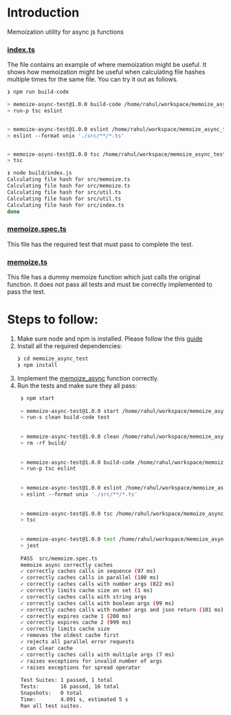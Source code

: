 # Introduction
Memoization utility for async js functions

### [index.ts](src/index.ts)
The file contains an example of where memoization might be useful. 
It shows how memoization might be useful when calculating file hashes multiple times for the same file.
You can try it out as follows.
```bash
❯ npm run build-code 

> memoize-async-test@1.0.0 build-code /home/rahul/workspace/memoize_async_test
> run-p tsc eslint


> memoize-async-test@1.0.0 eslint /home/rahul/workspace/memoize_async_test
> eslint --format unix './src/**/*.ts'


> memoize-async-test@1.0.0 tsc /home/rahul/workspace/memoize_async_test
> tsc

❯ node build/index.js 
Calculating file hash for src/memoize.ts
Calculating file hash for src/memoize.ts
Calculating file hash for src/util.ts
Calculating file hash for src/util.ts
Calculating file hash for src/index.ts
done
```
### [memoize.spec.ts](src/memoize.spec.ts)
This file has the required test that must pass to complete the test.

### [memoize.ts](src/memoize.ts)
This file has a dummy memoize function which just calls the original function. It does not pass all tests and must be correctly implemented to pass the test.

# Steps to follow:
1. Make sure node and npm is installed. Please follow the this [guide](https://nodejs.org/en/download/package-manager/)
2. Install all the required dependencies:
   ```bash
   ❯ cd memoize_async_test
   ❯ npm install
   ```
3. Implement the [memoize_async](src/memoize.ts#L37) function correctly.
4. Run the tests and make sure they all pass:
   ```bash
    ❯ npm start
    
    > memoize-async-test@1.0.0 start /home/rahul/workspace/memoize_async_test
    > run-s clean build-code test
    
    
    > memoize-async-test@1.0.0 clean /home/rahul/workspace/memoize_async_test
    > rm -rf build/
    
    
    > memoize-async-test@1.0.0 build-code /home/rahul/workspace/memoize_async_test
    > run-p tsc eslint
    
    
    > memoize-async-test@1.0.0 eslint /home/rahul/workspace/memoize_async_test
    > eslint --format unix './src/**/*.ts'
    
    
    > memoize-async-test@1.0.0 tsc /home/rahul/workspace/memoize_async_test
    > tsc
    
    
    > memoize-async-test@1.0.0 test /home/rahul/workspace/memoize_async_test
    > jest
    
    PASS  src/memoize.spec.ts
    memoize async correctly caches
    ✓ correctly caches calls in sequence (97 ms)
    ✓ correctly caches calls in parallel (100 ms)
    ✓ correctly caches calls with number args (822 ms)
    ✓ correctly limits cache size on set (1 ms)
    ✓ correctly caches calls with string args
    ✓ correctly caches calls with boolean args (99 ms)
    ✓ correctly caches calls with number args and json return (101 ms)
    ✓ correctly expires cache 1 (200 ms)
    ✓ correctly expires cache 2 (999 ms)
    ✓ correctly limits cache size
    ✓ removes the oldest cache first
    ✓ rejects all parallel error requests
    ✓ can clear cache
    ✓ correctly caches calls with multiple args (7 ms)
    ✓ raises exceptions for invalid number of args
    ✓ raises exceptions for spread operator
    
    Test Suites: 1 passed, 1 total
    Tests:       16 passed, 16 total
    Snapshots:   0 total
    Time:        4.091 s, estimated 5 s
    Ran all test suites.
   ```

